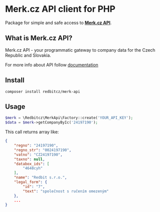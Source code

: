 # Merk.cz API client for PHP

Package for simple and safe access to [**Merk.cz API**](https://api.merk.cz/docs/).

## What is Merk.cz API?

Merk.cz API - your programmatic gateway to company data for the Czech Republic and Slovakia.

For more info about API follow [documentation](https://api.merk.cz/docs/)

## Install

```shell
composer install redbitcz/merk-api
```

## Usage 

```php
$merk = \Redbitcz\MerkApi\Factory::create('YOUR_API_KEY');
$data = $merk->getCompanyByIc('24197190');
```
This call returns array like:

```json
{
    "regno": "24197190",
    "regno_str": "0024197190",
    "vatno": "CZ24197190",
    "taxno": null,
    "databox_ids": [
        "4648cyh"
    ],
    "name": "Redbit s.r.o.",
    "legal_form": {
        "id": "7",
        "text": "společnost s ručením omezeným"
    },
    ...
}
```
